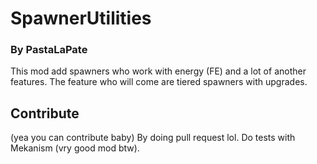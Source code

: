# SpawnerUtilities
### By PastaLaPate

This mod add spawners who work with energy (FE) and a lot of another features.
The feature who will come are tiered spawners with upgrades.

## Contribute
(yea you can contribute baby)
By doing pull request lol.
Do tests with Mekanism (vry good mod btw).